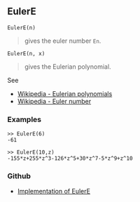 ## EulerE

```
EulerE(n)
```

> gives the euler number `En`.

```
EulerE(n, x)
```

> gives the Eulerian polynomial.

See
* [Wikipedia - Eulerian polynomials](https://en.wikipedia.org/wiki/Eulerian_number)
* [Wikipedia - Euler number](https://en.wikipedia.org/wiki/Euler_numbers)

### Examples

```
>> EulerE(6)
-61

>> EulerE(10,z)
-155*z+255*z^3-126*z^5+30*z^7-5*z^9+z^10
```
 



### Github

* [Implementation of EulerE](https://github.com/axkr/symja_android_library/blob/master/symja_android_library/matheclipse-core/src/main/java/org/matheclipse/core/builtin/NumberTheory.java#L1760) 
